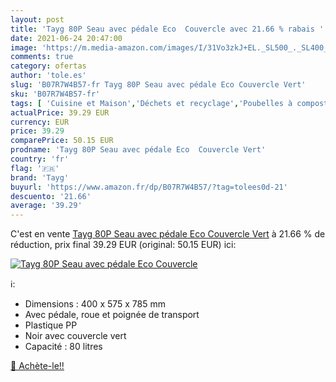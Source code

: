 ```yaml
---
layout: post
title: 'Tayg 80P Seau avec pédale Eco  Couvercle avec 21.66 % rabais '
date: 2021-06-24 20:47:00
image: 'https://m.media-amazon.com/images/I/31Vo3zkJ+EL._SL500_._SL400_.jpg'
comments: true
category: ofertas
author: 'tole.es'
slug: 'B07R7W4B57-fr Tayg 80P Seau avec pédale Eco Couvercle Vert'
sku: 'B07R7W4B57-fr'
tags: [ 'Cuisine et Maison','Déchets et recyclage','Poubelles à compost','Rangement et organisation','tayg', ]
actualPrice: 39.29 EUR
currency: EUR
price: 39.29
comparePrice: 50.15 EUR
prodname: 'Tayg 80P Seau avec pédale Eco  Couvercle Vert'
country: 'fr'
flag: '🇫🇷'
brand: 'Tayg'
buyurl: 'https://www.amazon.fr/dp/B07R7W4B57/?tag=tolees0d-21'
descuento: '21.66'
average: '39.29'
---
```


C'est en vente [Tayg 80P Seau avec pédale Eco  Couvercle Vert](https://www.amazon.fr/dp/B07R7W4B57/?tag=tolees0d-21)  à  21.66 % de réduction, prix final  39.29 EUR (original: 50.15 EUR) ici:

[![Tayg 80P Seau avec pédale Eco  Couvercle](https://m.media-amazon.com/images/I/31Vo3zkJ+EL._SL500_._SL400_.jpg)](https://www.amazon.fr/dp/B07R7W4B57/?tag=tolees0d-21)

ℹ️:

- Dimensions : 400 x 575 x 785 mm
- Avec pédale, roue et poignée de transport
- Plastique PP
- Noir avec couvercle vert
- Capacité : 80 litres

[🛒 Achète-le!!](https://www.amazon.fr/dp/B07R7W4B57/?tag=tolees0d-21)

